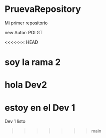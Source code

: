 # PruevaRepository

Mi primer repositorio

new Autor: POl GT

<<<<<<< HEAD
# soy la rama 2

hola Dev2
=======
# estoy en el Dev 1
Dev 1 listo
>>>>>>> main
